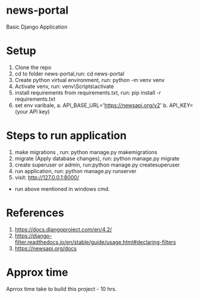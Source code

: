 # news-portal
Basic Django Application

# Setup
1. Clone the repo
2. cd to folder news-portal,run: cd news-portal
3. Create python virtual environment, run: python -m venv venv
4. Activate venv, run: venv\Scripts\activate
5. install requirements from requirements.txt, run: pip install -r requirements.txt
6. set env varibale,
   a. API_BASE_URL='https://newsapi.org/v2'
   b. API_KEY=(your API key)

# Steps to run application
1. make migrations , run: python manage.py makemigrations
2. migrate (Apply database changes), run: python manage.py migrate
3. create superuser or admin, run:python manage.py createsuperuser
4. run application, run: python manage.py runserver
5. visit: http://127.0.0.1:8000/


* run above mentioned in windows cmd.

# References
1. https://docs.djangoproject.com/en/4.2/
2. https://django-filter.readthedocs.io/en/stable/guide/usage.html#declaring-filters
3. https://newsapi.org/docs

# Approx time
Aprrox time take to build this project - 10 hrs.